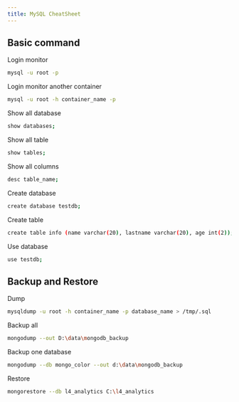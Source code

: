 ```yaml
---
title: MySQL CheatSheet
---
```


## Basic command

Login monitor

```bash
mysql -u root -p
```

Login monitor another container

```bash
mysql -u root -h container_name -p
```

Show all database

```bash
show databases;
```

Show all table

```bash
show tables;
```

Show all columns

```bash
desc table_name;
```

Create database

```bash
create database testdb;
```

Create table

```bash
create table info (name varchar(20), lastname varchar(20), age int(2));
```

Use database

```bash
use testdb;
```

## Backup and Restore

Dump

```bash
mysqldump -u root -h container_name -p database_name > /tmp/.sql
```

Backup all

```bash
mongodump --out D:\data\mongodb_backup
```

Backup one database

```bash
mongodump --db mongo_color --out d:\data\mongodb_backup
```

Restore

```bash
mongorestore --db l4_analytics C:\l4_analytics
```
